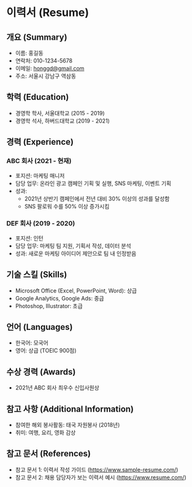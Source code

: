 # 이력서 (Resume)

## 개요 (Summary)
- 이름: 홍길동
- 연락처: 010-1234-5678
- 이메일: honggd@gmail.com
- 주소: 서울시 강남구 역삼동

## 학력 (Education)
- 경영학 학사, 서울대학교 (2015 - 2019)
- 경영학 석사, 하버드대학교 (2019 - 2021)

## 경력 (Experience)
### ABC 회사 (2021 - 현재)
- 포지션: 마케팅 매니저
- 담당 업무: 온라인 광고 캠페인 기획 및 실행, SNS 마케팅, 이벤트 기획
- 성과:
  - 2021년 상반기 캠페인에서 전년 대비 30% 이상의 성과를 달성함
  - SNS 팔로워 수를 50% 이상 증가시킴

### DEF 회사 (2019 - 2020)
- 포지션: 인턴
- 담당 업무: 마케팅 팀 지원, 기획서 작성, 데이터 분석
- 성과: 새로운 마케팅 아이디어 제안으로 팀 내 인정받음

## 기술 스킬 (Skills)
- Microsoft Office (Excel, PowerPoint, Word): 상급
- Google Analytics, Google Ads: 중급
- Photoshop, Illustrator: 초급

## 언어 (Languages)
- 한국어: 모국어
- 영어: 상급 (TOEIC 900점)

## 수상 경력 (Awards)
- 2021년 ABC 회사 최우수 신입사원상

## 참고 사항 (Additional Information)
- 참여한 해외 봉사활동: 태국 자원봉사 (2018년)
- 취미: 여행, 요리, 영화 감상

## 참고 문서 (References)
- 참고 문서 1: 이력서 작성 가이드 (https://www.sample-resume.com/)
- 참고 문서 2: 채용 담당자가 보는 이력서 예시 (https://www.resume.com/)
